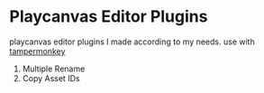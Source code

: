 # Playcanvas Editor Plugins
playcanvas editor plugins I made according to my needs. use with [tampermonkey](https://www.tampermonkey.net/)
 1. Multiple Rename
 2. Copy Asset IDs
